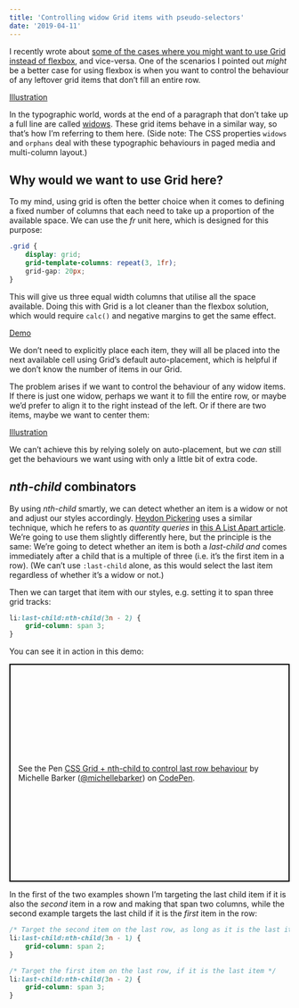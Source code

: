 ```yaml
---
title: 'Controlling widow Grid items with pseudo-selectors'
date: '2019-04-11'
---
```


I recently wrote about [some of the cases where you might want to use Grid instead of flexbox](), and vice-versa. One of the scenarios I pointed out _might_ be a better case for using flexbox is when you want to control the behaviour of any leftover grid items that don’t fill an entire row.

[Illustration]()

In the typographic world, words at the end of a paragraph that don’t take up a full line are called [widows](). These grid items behave in a similar way, so that’s how I’m referring to them here. (Side note: The CSS properties `widows` and `orphans` deal with these typographic behaviours in paged media and multi-column layout.)

## Why would we want to use Grid here?

To my mind, using grid is often the better choice when it comes to defining a fixed number of columns that each need to take up a proportion of the available space. We can use the _fr_ unit here, which is designed for this purpose:

```css
.grid {
	display: grid;
	grid-template-columns: repeat(3, 1fr);
	grid-gap: 20px;
}
```

This will give us three equal width columns that utilise all the space available. Doing this with Grid is a lot cleaner than the flexbox solution, which would require `calc()` and negative margins to get the same effect.

[Demo]()

We don’t need to explicitly place each item, they will all be placed into the next available cell using Grid’s default auto-placement, which is helpful if we don’t know the number of items in our Grid.

The problem arises if we want to control the behaviour of any widow items. If there is just one widow, perhaps we want it to fill the entire row, or maybe we’d prefer to align it to the right instead of the left. Or if there are two items, maybe we want to center them:

[Illustration]()

We can’t achieve this by relying solely on auto-placement, but we _can_ still get the behaviours we want using with only a little bit of extra code.

## _nth-child_ combinators

By using _nth-child_ smartly, we can detect whether an item is a widow or not and adjust our styles accordingly. [Heydon Pickering]() uses a similar technique, which he refers to as _quantity queries_ in [this A List Apart article](). We’re going to use them slightly differently here, but the principle is the same: We’re going to detect whether an item is both a _last-child_ _and_ comes immediately after a child that is a multiple of three (i.e. it’s the first item in a row). (We can’t use `:last-child` alone, as this would select the last item regardless of whether it’s a widow or not.)

Then we can target that item with our styles, e.g. setting it to span three grid tracks:

```css
li:last-child:nth-child(3n - 2) {
	grid-column: span 3;
}
```

You can see it in action in this demo:

<p class="codepen" data-height="391" data-theme-id="0" data-default-tab="result" data-user="michellebarker" data-slug-hash="KEXErp" style="height: 391px; box-sizing: border-box; display: flex; align-items: center; justify-content: center; border: 2px solid black; margin: 1em 0; padding: 1em;" data-pen-title="CSS Grid + nth-child to control last row behaviour">
  <span>See the Pen <a href="https://codepen.io/michellebarker/pen/KEXErp/">
  CSS Grid + nth-child to control last row behaviour</a> by Michelle Barker (<a href="https://codepen.io/michellebarker">@michellebarker</a>)
  on <a href="https://codepen.io">CodePen</a>.</span>
</p>
<script async src="https://static.codepen.io/assets/embed/ei.js"></script>

In the first of the two examples shown I’m targeting the last child item if it is also the _second_ item in a row and making that span two columns, while the second example targets the last child if it is the _first_ item in the row:

```css
/* Target the second item on the last row, as long as it is the last item in the grid */
li:last-child:nth-child(3n - 1) {
	grid-column: span 2;
}

/* Target the first item on the last row, if it is the last item */
li:last-child:nth-child(3n - 2) {
	grid-column: span 3;
}
```
